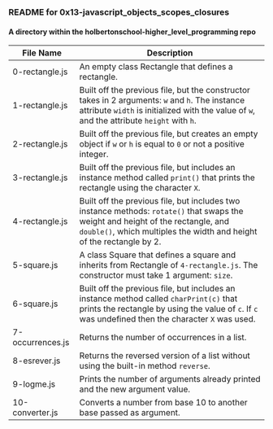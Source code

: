 ### README for 0x13-javascript_objects_scopes_closures ###
#### A directory within the holbertonschool-higher_level_programming repo ####

| File Name | Description |
| --------- | ----------- |
| 0-rectangle.js | An empty class Rectangle that defines a rectangle. |
| 1-rectangle.js | Built off the previous file, but the constructor takes in 2 arguments: `w` and `h`. The instance attribute `width` is initialized with the value of `w`, and the attribute `height` with `h`. |
| 2-rectangle.js | Built off the previous file, but creates an empty object if `w` or `h` is equal to `0` or not a positive integer. |
| 3-rectangle.js | Built off the previous file, but includes an instance method called `print()` that prints the rectangle using the character `X`. |
| 4-rectangle.js | Built off the previous file, but includes two instance methods: `rotate()` that swaps the weight and height of the rectangle, and `double()`, which multiples the width and height of the rectangle by 2. |
| 5-square.js | A class Square that defines a square and inherits from Rectangle of `4-rectangle.js`. The constructor must take 1 argument: `size`. |
| 6-square.js | Built off the previous file, but includes an instance method called `charPrint(c)` that prints the rectangle by using the value of `c`. If `c` was undefined then the character `X` was used. |
| 7-occurrences.js | Returns the number of occurrences in a list. |
| 8-esrever.js | Returns the reversed version of a list without using the built-in method `reverse`. |
| 9-logme.js | Prints the number of arguments already printed and the new argument value. |
| 10-converter.js | Converts a number from base 10 to another base passed as argument. |
